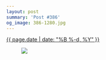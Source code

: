 ```yaml
---
layout: post
summary: 'Post #386'
og_image: 386-1280.jpg
---
```


<div class="post">
 <time>
  <a href="/386">
   {{ page.date | date: "%B %-d, %Y" }}
  </a>
 </time>
 <a href="/386">
  <figure data-taken="12/28/2014">
   <img sizes="(min-width: 700px) 50vw, calc(100vw - 2rem)" src="{{ site.assets_url }}/386-640.jpg" srcset="{{ site.assets_url }}/386-1280.jpg 1280w, {{ site.assets_url }}/386-960.jpg 960w, {{ site.assets_url }}/386-640.jpg 640w, {{ site.assets_url }}/386-320.jpg 320w"/>
  </figure>
 </a>
</div>

